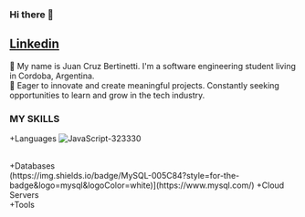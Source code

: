 ### Hi there 👋

<a href="https://www.linkedin.com/in/juan-cruz-bertinetti-6372141ba/">Linkedin</a>
-----------------------------------------------------------------------------------------------------
🌱 My name is Juan Cruz Bertinetti. I'm a software engineering student living in Cordoba, Argentina.
<br>
🚀 Eager to innovate and create meaningful projects. Constantly seeking opportunities to learn and grow in the tech industry.

### MY SKILLS

  +Languages
  ![JavaScript-323330](https://github.com/Juanbertinetti/JuanBertinetti/assets/123510819/e2410888-c1a6-4e66-9c7f-cd340c97d077)

  <br>
  +Databases
  <br>
  (https://img.shields.io/badge/MySQL-005C84?style=for-the-badge&logo=mysql&logoColor=white)](https://www.mysql.com/)
  +Cloud Servers
  <br>
  +Tools
